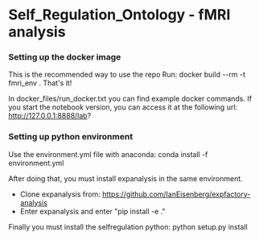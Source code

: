# Self_Regulation_Ontology - fMRI analysis

### Setting up the docker image
This is the recommended way to use the repo
Run: docker build --rm -t fmri_env .
That's it!

In docker_files/run_docker.txt you can find example docker commands.
If you start the notebook version, you can access it at the following url:
http://127.0.0.1:8888/lab?

### Setting up python environment

Use the environment.yml file with anaconda: conda install -f environment.yml

After doing that, you must install expanalysis in the same environment.
- Clone expanalysis from: https://github.com/IanEisenberg/expfactory-analysis
- Enter expanalysis and enter "pip install -e ."

Finally you must install the selfregulation python: python setup.py install
